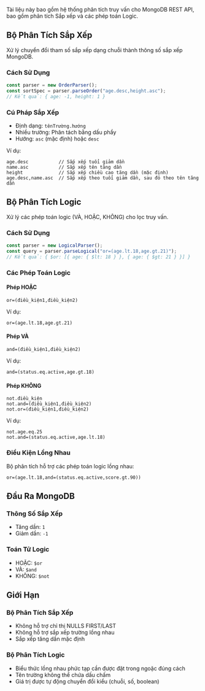 Tài liệu này bao gồm hệ thống phân tích truy vấn cho MongoDB REST API, bao gồm phân tích Sắp xếp và các phép toán Logic.

## Bộ Phân Tích Sắp Xếp

Xử lý chuyển đổi tham số sắp xếp dạng chuỗi thành thông số sắp xếp MongoDB.

### Cách Sử Dụng

```typescript
const parser = new OrderParser();
const sortSpec = parser.parseOrder("age.desc,height.asc");
// Kết quả: { age: -1, height: 1 }
```

### Cú Pháp Sắp Xếp

- Định dạng: `tênTrường.hướng`
- Nhiều trường: Phân tách bằng dấu phẩy
- Hướng: `asc` (mặc định) hoặc `desc`

Ví dụ:
```
age.desc           // Sắp xếp tuổi giảm dần
name.asc           // Sắp xếp tên tăng dần
height             // Sắp xếp chiều cao tăng dần (mặc định)
age.desc,name.asc  // Sắp xếp theo tuổi giảm dần, sau đó theo tên tăng dần
```

## Bộ Phân Tích Logic

Xử lý các phép toán logic (VÀ, HOẶC, KHÔNG) cho lọc truy vấn.

### Cách Sử Dụng

```typescript
const parser = new LogicalParser();
const query = parser.parseLogical("or=(age.lt.18,age.gt.21)");
// Kết quả: { $or: [{ age: { $lt: 18 } }, { age: { $gt: 21 } }] }
```

### Các Phép Toán Logic

#### Phép HOẶC
```
or=(điều_kiện1,điều_kiện2)
```
Ví dụ:
```
or=(age.lt.18,age.gt.21)
```

#### Phép VÀ
```
and=(điều_kiện1,điều_kiện2)
```
Ví dụ:
```
and=(status.eq.active,age.gt.18)
```

#### Phép KHÔNG
```
not.điều_kiện
not.and=(điều_kiện1,điều_kiện2)
not.or=(điều_kiện1,điều_kiện2)
```
Ví dụ:
```
not.age.eq.25
not.and=(status.eq.active,age.lt.18)
```

### Điều Kiện Lồng Nhau

Bộ phân tích hỗ trợ các phép toán logic lồng nhau:

```
or=(age.lt.18,and=(status.eq.active,score.gt.90))
```

## Đầu Ra MongoDB

### Thông Số Sắp Xếp
- Tăng dần: `1`
- Giảm dần: `-1`

### Toán Tử Logic
- HOẶC: `$or`
- VÀ: `$and`
- KHÔNG: `$not`

## Giới Hạn

### Bộ Phân Tích Sắp Xếp
- Không hỗ trợ chỉ thị NULLS FIRST/LAST
- Không hỗ trợ sắp xếp trường lồng nhau
- Sắp xếp tăng dần mặc định

### Bộ Phân Tích Logic
- Biểu thức lồng nhau phức tạp cần được đặt trong ngoặc đúng cách
- Tên trường không thể chứa dấu chấm
- Giá trị được tự động chuyển đổi kiểu (chuỗi, số, boolean)